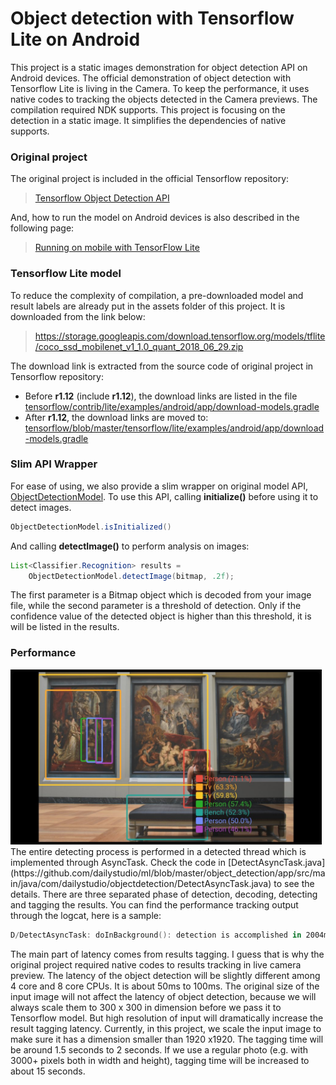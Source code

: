 # Object detection with Tensorflow Lite on Android
This project is a static images demonstration for object detection API on Android devices. The official demonstration of object detection with Tensorflow Lite  is living in the Camera. To keep the performance, it uses native codes to tracking the objects detected in the Camera previews. The compilation required NDK supports. This project is focusing on the detection in a static image. It simplifies the dependencies of native supports.

### Original project
The original project is included in the official Tensorflow repository:
>[Tensorflow Object Detection API](https://github.com/tensorflow/models/tree/master/research/object_detection)

And, how to run the model on Android devices is also described in the following page:
>[Running on mobile with TensorFlow Lite](https://github.com/tensorflow/models/blob/master/research/object_detection/g3doc/running_on_mobile_tensorflowlite.md)
>

### Tensorflow Lite model
To reduce the complexity of compilation, a pre-downloaded model and result labels are already put in the assets folder of this project. It is downloaded from the link below:
>https://storage.googleapis.com/download.tensorflow.org/models/tflite/coco_ssd_mobilenet_v1_1.0_quant_2018_06_29.zip

The download link is extracted from the source code of original project in Tensorflow repository:
- Before **r1.12** (include **r1.12**), the download links are listed in the file
[tensorflow/contrib/lite/examples/android/app/download-models.gradle](https://github.com/tensorflow/tensorflow/tree/r1.12/tensorflow/contrib/lite/examples/android/app/download-models.gradle)
- After **r1.12**, the download links are moved to:
[tensorflow/blob/master/tensorflow/lite/examples/android/app/download-models.gradle](https://github.com/tensorflow/tensorflow/blob/master/tensorflow/lite/examples/android/app/download-models.gradle)

### Slim API Wrapper
For ease of using, we also provide a slim wrapper on original model API, [ObjectDetectionModel](https://github.com/dailystudio/ml/blob/master/object_detection/app/src/main/java/com/dailystudio/objectdetection/api/ObjectDetectionModel.java).
To use this API, calling **initialize()** before using it to detect images.
```java
ObjectDetectionModel.isInitialized()
```
And calling **detectImage()** to perform analysis on images:
```java
List<Classifier.Recognition> results =
	ObjectDetectionModel.detectImage(bitmap, .2f);
```
The first parameter is a Bitmap object which is decoded from your image file, while the second parameter is a threshold of detection. Only if the confidence value of the detected object is higher than this threshold, it is will be listed in the results.

### Performance
<img src=".github/object_detection_result_sample.jpg" width="498" height="280" alt="Object detection result"/>
The entire detecting process is performed in a detected thread which is implemented through AsyncTask. Check the code in [DetectAsyncTask.java](https://github.com/dailystudio/ml/blob/master/object_detection/app/src/main/java/com/dailystudio/objectdetection/DetectAsyncTask.java) to see the details. There are three separated phase of detection, decoding, detecting and tagging the results. You can find the performance tracking output through the logcat, here is a sample:

```powershell
D/DetectAsyncTask: doInBackground(): detection is accomplished in 2004ms [decode: 89ms, detect: 74ms, tag: 1841ms].
```

The main part of latency comes from results tagging. I guess that is why the original project required native codes to results tracking in live camera preview. The latency of the object detection will be slightly different among 4 core and 8 core CPUs. It is about 50ms to 100ms. The original size of the input image will not affect the latency of object detection, because we will always scale them to 300 x 300 in dimension before we pass it to Tensorflow model. But high resolution of input will dramatically increase the result tagging latency. Currently, in this project, we scale the input image to make sure it has a dimension smaller than 1920 x1920. The tagging time will be around 1.5 seconds to 2 seconds. If we use a regular photo (e.g. with 3000+ pixels both in width and height), tagging time will be increased to about 15 seconds.